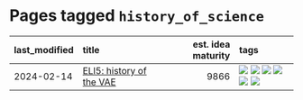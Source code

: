 # Pages tagged `history_of_science`

|last_modified|title|est. idea maturity|tags
|:---|:---|---:|:---|
|2024-02-14|[ELI5: history of the VAE](../ufldl_history.md)|9866|[![](https://img.shields.io/badge/tag-education-b59164)](../tags/education.md) [![](https://img.shields.io/badge/tag-feature_learning-ac8815)](../tags/feature_learning.md) [![](https://img.shields.io/badge/tag-history-161a53)](../tags/history.md) [![](https://img.shields.io/badge/tag-history_of_science-b3194)](../tags/history_of_science.md) [![](https://img.shields.io/badge/tag-publication-9c3a4a)](../tags/publication.md) [![](https://img.shields.io/badge/tag-vae-34720)](../tags/vae.md)|